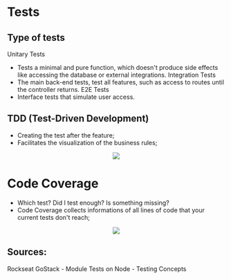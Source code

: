 # Tests

## Type of tests
Unitary Tests
- Tests a minimal and pure function, which doesn't produce side effects like accessing the database or external integrations.
Integration Tests
- The main back-end tests, test all features, such as access to routes until the controller returns.
E2E Tests
- Interface tests that simulate user access. 

## TDD (Test-Driven Development)
- Creating the test after the feature;
- Facilitates the visualization of the business rules; 

<p align="center">
  <img src="https://user-images.githubusercontent.com/54601930/88130384-c3548400-cbb0-11ea-8728-2feef2d2679a.png" />
</p>

# Code Coverage 
- Which test? Did I test enough? Is something missing?
- Code Coverage collects informations of all lines of code that your current tests don't reach;

<p align="center">
  <img src="https://user-images.githubusercontent.com/54601930/88130665-8341d100-cbb1-11ea-956c-925eab2f020d.png
" />
</p>

## Sources:
Rockseat GoStack - Module Tests on Node - Testing Concepts